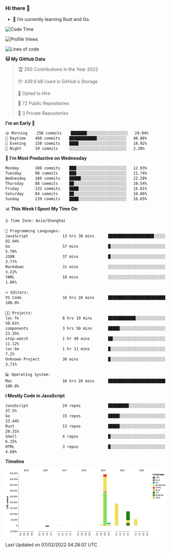 ### Hi there 👋

- 🌱 I’m currently learning Rust and Go.

<!--START_SECTION:waka-->
![Code Time](http://img.shields.io/badge/Code%20Time-200%20hrs%206%20mins-blue)

![Profile Views](http://img.shields.io/badge/Profile%20Views-1-blue)

![Lines of code](https://img.shields.io/badge/From%20Hello%20World%20I%27ve%20Written-837%20Thousand%20lines%20of%20code-blue)

**🐱 My GitHub Data** 

> 🏆 250 Contributions in the Year 2022
 > 
> 📦 439.9 kB Used in GitHub's Storage 
 > 
> 💼 Opted to Hire
 > 
> 📜 72 Public Repositories 
 > 
> 🔑 3 Private Repositories  
 > 
**I'm an Early 🐤** 

```text
🌞 Morning    250 commits    ███████░░░░░░░░░░░░░░░░░░   29.94% 
🌆 Daytime    408 commits    ████████████░░░░░░░░░░░░░   48.86% 
🌃 Evening    158 commits    ████░░░░░░░░░░░░░░░░░░░░░   18.92% 
🌙 Night      19 commits     ░░░░░░░░░░░░░░░░░░░░░░░░░   2.28%

```
📅 **I'm Most Productive on Wednesday** 

```text
Monday       108 commits    ███░░░░░░░░░░░░░░░░░░░░░░   12.93% 
Tuesday      98 commits     ███░░░░░░░░░░░░░░░░░░░░░░   11.74% 
Wednesday    186 commits    █████░░░░░░░░░░░░░░░░░░░░   22.28% 
Thursday     88 commits     ██░░░░░░░░░░░░░░░░░░░░░░░   10.54% 
Friday       132 commits    ████░░░░░░░░░░░░░░░░░░░░░   15.81% 
Saturday     84 commits     ██░░░░░░░░░░░░░░░░░░░░░░░   10.06% 
Sunday       139 commits    ████░░░░░░░░░░░░░░░░░░░░░   16.65%

```


📊 **This Week I Spent My Time On** 

```text
⌚︎ Time Zone: Asia/Shanghai

💬 Programming Languages: 
JavaScript               13 hrs 38 mins      ████████████████████░░░░░   82.94% 
Go                       57 mins             █░░░░░░░░░░░░░░░░░░░░░░░░   5.78% 
JSON                     37 mins             █░░░░░░░░░░░░░░░░░░░░░░░░   3.77% 
Markdown                 31 mins             ░░░░░░░░░░░░░░░░░░░░░░░░░   3.22% 
YAML                     18 mins             ░░░░░░░░░░░░░░░░░░░░░░░░░   1.86%

🔥 Editors: 
VS Code                  16 hrs 26 mins      █████████████████████████   100.0%

🐱‍💻 Projects: 
loc-fe                   8 hrs 19 mins       ████████████░░░░░░░░░░░░░   50.61% 
components               3 hrs 50 mins       █████░░░░░░░░░░░░░░░░░░░░   23.35% 
stop-watch               1 hr 49 mins        ██░░░░░░░░░░░░░░░░░░░░░░░   11.12% 
loc-be                   1 hr 11 mins        █░░░░░░░░░░░░░░░░░░░░░░░░   7.2% 
Unknown Project          36 mins             █░░░░░░░░░░░░░░░░░░░░░░░░   3.71%

💻 Operating System: 
Mac                      16 hrs 26 mins      █████████████████████████   100.0%

```

**I Mostly Code in JavaScript** 

```text
JavaScript               24 repos            █████████░░░░░░░░░░░░░░░░   37.5% 
Go                       15 repos            █████░░░░░░░░░░░░░░░░░░░░   23.44% 
Rust                     13 repos            █████░░░░░░░░░░░░░░░░░░░░   20.31% 
Shell                    4 repos             █░░░░░░░░░░░░░░░░░░░░░░░░   6.25% 
HTML                     3 repos             █░░░░░░░░░░░░░░░░░░░░░░░░   4.69%

```


**Timeline**

![Chart not found](https://raw.githubusercontent.com/elton/elton/main/charts/bar_graph.png) 


 Last Updated on 07/02/2022 04:28:07 UTC
<!--END_SECTION:waka-->

<!--
**elton/elton** is a ✨ _special_ ✨ repository because its `README.md` (this file) appears on your GitHub profile.

Here are some ideas to get you started:

- 🔭 I’m currently working on ...
- 🌱 I’m currently learning ...
- 👯 I’m looking to collaborate on ...
- 🤔 I’m looking for help with ...
- 💬 Ask me about ...
- 📫 How to reach me: ...
- 😄 Pronouns: ...
- ⚡ Fun fact: ...
-->
